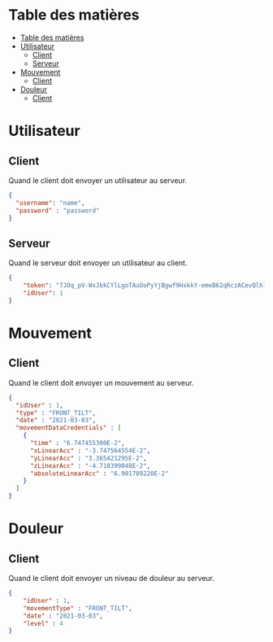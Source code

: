 # Table des matières

- [Table des matières](#table-des-matières)
- [Utilisateur](#utilisateur)
  - [Client](#client)
  - [Serveur](#serveur)
- [Mouvement](#mouvement)
    - [Client](#client-1)
- [Douleur](#douleur)
    - [Client](#client-2)

# Utilisateur

## Client
Quand le client doit envoyer un utilisateur au serveur.
```json
{
  "username": "name",
  "password" : "password"
}
```
## Serveur
Quand le serveur doit envoyer un utilisateur au client.
```json
{
    "token": "7JOq_pV-WxJbkCYlLgoTAuOoPyYjBgwf9HxkkY-emeB62qRczACevQlhlLyd7D9hT56uA7CyJzDt9L-6H_VqZw==",
    "idUser": 1
}
```

# Mouvement
## Client
Quand le client doit envoyer un mouvement au serveur.
```json
{
  "idUser" : 1,
  "type" : "FRONT_TILT",
  "date" : "2021-03-03",
  "movementDataCredentials" : [
    {
      "time" : "6.747455300E-2",
      "xLinearAcc" : "-3.747564554E-2",
      "yLinearAcc" : "3.365421295E-2",
      "zLinearAcc" : "-4.718399048E-2",
      "absoluteLinearAcc" : "6.901709220E-2"
    }
  ]
}
```

# Douleur
## Client
Quand le client doit envoyer un niveau de douleur au serveur.
```json
{
    "idUser" : 1,
    "movementType" : "FRONT_TILT",
    "date" : "2021-03-03",
    "level" : 4
}
```
